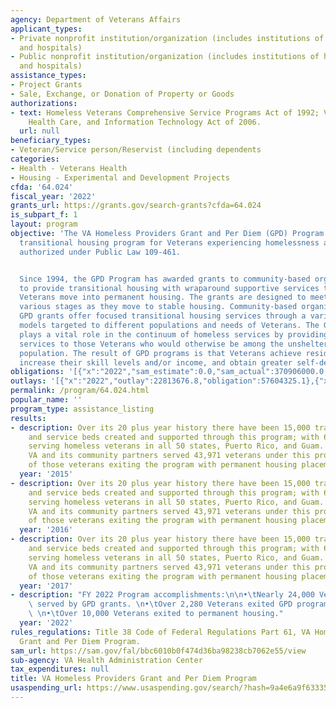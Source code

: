 ```yaml
---
agency: Department of Veterans Affairs
applicant_types:
- Private nonprofit institution/organization (includes institutions of higher education
  and hospitals)
- Public nonprofit institution/organization (includes institutions of higher education
  and hospitals)
assistance_types:
- Project Grants
- Sale, Exchange, or Donation of Property or Goods
authorizations:
- text: Homeless Veterans Comprehensive Service Programs Act of 1992; Veterans Benefits,
    Health Care, and Information Technology Act of 2006.
  url: null
beneficiary_types:
- Veteran/Service person/Reservist (including dependents
categories:
- Health - Veterans Health
- Housing - Experimental and Development Projects
cfda: '64.024'
fiscal_year: '2022'
grants_url: https://grants.gov/search-grants?cfda=64.024
is_subpart_f: 1
layout: program
objective: 'The VA Homeless Providers Grant and Per Diem (GPD) Program is VA’s largest
  transitional housing program for Veterans experiencing homelessness and is permanently
  authorized under Public Law 109-461.


  Since 1994, the GPD Program has awarded grants to community-based organizations
  to provide transitional housing with wraparound supportive services to assist vulnerable
  Veterans move into permanent housing. The grants are designed to meet Veterans at
  various stages as they move to stable housing. Community-based organizations receiving
  GPD grants offer focused transitional housing services through a variety of housing
  models targeted to different populations and needs of Veterans. The GPD program
  plays a vital role in the continuum of homeless services by providing supportive
  services to those Veterans who would otherwise be among the unsheltered homeless
  population. The result of GPD programs is that Veterans achieve residential stability,
  increase their skill levels and/or income, and obtain greater self-determination.'
obligations: '[{"x":"2022","sam_estimate":0.0,"sam_actual":370906000.0,"usa_spending_actual":274248054.98},{"x":"2023","sam_estimate":276368000.0,"sam_actual":0.0,"usa_spending_actual":290517813.81},{"x":"2024","sam_estimate":264465000.0,"sam_actual":0.0,"usa_spending_actual":-31572193.66}]'
outlays: '[{"x":"2022","outlay":22813676.8,"obligation":57604325.1},{"x":"2023","outlay":8063869.96,"obligation":29961966.0},{"x":"2024","outlay":443923.17,"obligation":9177584.67}]'
permalink: /program/64.024.html
popular_name: ''
program_type: assistance_listing
results:
- description: Over its 20 plus year history there have been 15,000 transitional housing
    and service beds created and supported through this program; with 650 projects
    serving homeless veterans in all 50 states, Puerto Rico, and Guam. In FY2015,
    VA and its community partners served 43,971 veterans under this program with 15,507
    of those veterans exiting the program with permanent housing placements.
  year: '2015'
- description: Over its 20 plus year history there have been 15,000 transitional housing
    and service beds created and supported through this program; with 650 projects
    serving homeless veterans in all 50 states, Puerto Rico, and Guam. In FY2015,
    VA and its community partners served 43,971 veterans under this program with 15,507
    of those veterans exiting the program with permanent housing placements.
  year: '2016'
- description: Over its 20 plus year history there have been 15,000 transitional housing
    and service beds created and supported through this program; with 650 projects
    serving homeless veterans in all 50 states, Puerto Rico, and Guam. In FY2015,
    VA and its community partners served 43,971 veterans under this program with 15,507
    of those veterans exiting the program with permanent housing placements.
  year: '2017'
- description: "FY 2022 Program accomplishments:\n\n•\tNearly 24,000 Veterans were\
    \ served by GPD grants. \n•\tOver 2,280 Veterans exited GPD programs with employment.\
    \ \n•\tOver 10,000 Veterans exited to permanent housing."
  year: '2022'
rules_regulations: Title 38 Code of Federal Regulations Part 61, VA Homeless Providers
  Grant and Per Diem Program.
sam_url: https://sam.gov/fal/bbc6010b0f474d36ba98238cb7062e55/view
sub-agency: VA Health Administration Center
tax_expenditures: null
title: VA Homeless Providers Grant and Per Diem Program
usaspending_url: https://www.usaspending.gov/search/?hash=9a4e6a9f63335826503e6f31cbe2ae91
---
```


